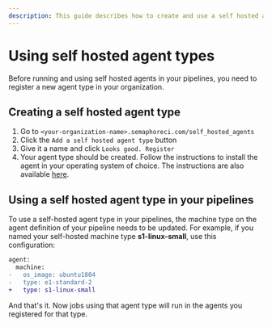 ```yaml
---
description: This guide describes how to create and use a self hosted agent type
---
```


# Using self hosted agent types

Before running and using self hosted agents in your pipelines, you need to register a new agent type in your organization.

## Creating a self hosted agent type

1. Go to `<your-organization-name>.semaphoreci.com/self_hosted_agents`
2. Click the `Add a self hosted agent type` button
3. Give it a name and click `Looks good. Register`
4. Your agent type should be created. Follow the instructions to install the agent in your operating system of choice. The instructions are also available [here][installing-agents].

## Using a self hosted agent type in your pipelines

To use a self-hosted agent type in your pipelines, the machine type on the agent definition of your pipeline needs to be updated. For example, if you named your self-hosted machine type **s1-linux-small**, use this configuration:

```diff
agent:
  machine:
-   os_image: ubuntu1804
-   type: e1-standard-2
+   type: s1-linux-small
```

And that's it. Now jobs using that agent type will run in the agents you registered for that type.

[installing-agents]: ./installing-a-self-hosted-agent.md
